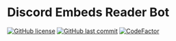 # Discord Embeds Reader Bot

[![GitHub license](https://img.shields.io/github/license/ccxxxi/discord-embeds-reader-bot)](LICENSE)
[![GitHub last commit](https://img.shields.io/github/last-commit/ccxxxi/discord-embeds-reader-bot)](../../commits)
[![CodeFactor](https://www.codefactor.io/repository/github/ccxxxi/discord-embeds-reader-bot/badge)](https://www.codefactor.io/repository/github/ccxxxi/discord-embeds-reader-bot)
